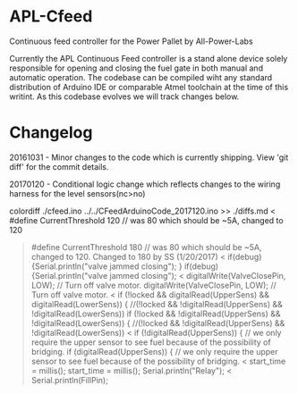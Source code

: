APL-Cfeed
=========

Continuous feed controller for the Power Pallet by All-Power-Labs

Currently the APL Continuous Feed controller is a stand alone device solely responsible for opening and closing the fuel gate in both manual and automatic operation. 
The codebase can be compiled wiht any standard distribution of Arduino IDE or comparable Atmel toolchain at the time of this writint. As this codebase evolves we will track changes below. 

Changelog
=========
20161031 - Minor changes to the code which is currently shipping. View 'git diff' for the commit details. 

20170120 - Conditional logic change which reflects changes to the wiring harness for the level sensors(nc>no)

colordiff ./cfeed.ino ../../CFeedArduinoCode_2017120.ino >> ./diffs.md 
< #define CurrentThreshold 120           // was 80 which should be ~5A, changed to 120
> #define CurrentThreshold 180           // was 80 which should be ~5A, changed to 120. Changed to 180 by SS (1/20/2017)
<  if(debug) {Serial.println("valve jammed closing"); }
>  if(debug) {Serial.println("valve jammed closing");
<  digitalWrite(ValveClosePin, LOW);               // Turn off valve motor.
>  digitalWrite(ValveClosePin, LOW);         // Turn off valve motor.
<  if (!locked && digitalRead(UpperSens) && digitalRead(LowerSens)) {          //(!locked && !digitalRead(UpperSens) && !digitalRead(LowerSens))
>  if (!locked && !digitalRead(UpperSens) && !digitalRead(LowerSens)) {          //(!locked && !digitalRead(UpperSens) && !digitalRead(LowerSens))
<  if (!digitalRead(UpperSens)) {     // we only require the upper sensor to see fuel because of the possibility of bridging.
>  if (digitalRead(UpperSens)) {     // we only require the upper sensor to see fuel because of the possibility of bridging.
<  start_time = millis();
>  start_time = millis();
>  Serial.println("Relay");
<  Serial.println(FillPin);



